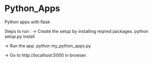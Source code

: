 # Python_Apps
Python apps with flask

Steps to run : 
-> Create the setup by installing reqired packages.
     python setup.py install

-> Run the app.
     python my_python_apps.py 

-> Go to http://localhost:5000 in browser.
